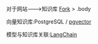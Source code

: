对于网站--->知识库 [Fork](https://github.com/1Panel-dev/MaxKB/blob/main/apps/common/util/fork.py) > .body

向量知识库:PostgreSQL / [pgvector](https://github.com/pgvector/pgvector)

模型与知识库关联:[LangChain](https://python.langchain.com/v0.2/docs/introduction/)